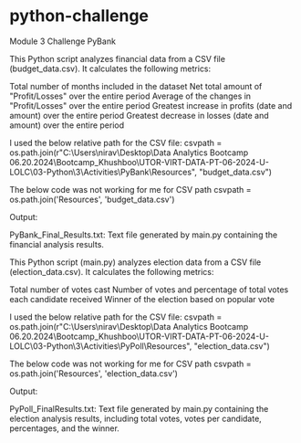 # python-challenge
Module 3 Challenge
PyBank 

This Python script analyzes financial data from a CSV file (budget_data.csv). It calculates the following metrics:

Total number of months included in the dataset
Net total amount of "Profit/Losses" over the entire period
Average of the changes in "Profit/Losses" over the entire period
Greatest increase in profits (date and amount) over the entire period
Greatest decrease in losses (date and amount) over the entire period

I used the below relative path for the CSV file:
csvpath = os.path.join(r"C:\Users\nirav\Desktop\Data Analytics Bootcamp 06.20.2024\Bootcamp_Khushboo\UTOR-VIRT-DATA-PT-06-2024-U-LOLC\03-Python\3\Activities\PyBank\Resources", "budget_data.csv")

The below code was not working for me for CSV path
csvpath = os.path.join('Resources', 'budget_data.csv')

Output:

PyBank_Final_Results.txt: Text file generated by main.py containing the financial analysis results.


This Python script (main.py) analyzes election data from a CSV file (election_data.csv). It calculates the following metrics:

Total number of votes cast
Number of votes and percentage of total votes each candidate received
Winner of the election based on popular vote

I used the below relative path for the CSV file:
csvpath = os.path.join(r"C:\Users\nirav\Desktop\Data Analytics Bootcamp 06.20.2024\Bootcamp_Khushboo\UTOR-VIRT-DATA-PT-06-2024-U-LOLC\03-Python\3\Activities\PyPoll\Resources", "election_data.csv")

The below code was not working for me for CSV path
csvpath = os.path.join('Resources', 'election_data.csv')

Output:

PyPoll_FinalResults.txt: Text file generated by main.py containing the election analysis results, including total votes, votes per candidate, percentages, and the winner.